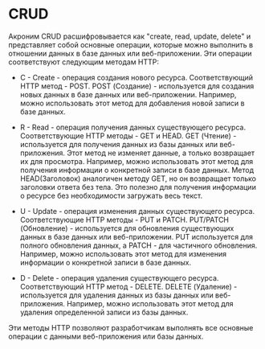 # CRUD 
Акроним CRUD расшифровывается как "create, read, update, delete" и представляет собой основные операции, которые можно выполнить в отношении данных в базе данных или веб-приложении. Эти операции соответствуют следующим методам HTTP:

- C - Create - операция создания нового ресурса. Соответствующий HTTP метод - POST. POST (Создание) - используется для создания новых данных в базе данных или веб-приложении. Например, можно использовать этот метод для добавления новой записи в базе данных. 

- R - Read - операция получения данных существующего ресурса. Соответствующие HTTP методы - GET и HEAD. GET (Чтение) - используется для получения данных из базы данных или веб-приложения. Этот метод не изменяет данные, а только возвращает их для просмотра. Например, можно использовать этот метод для получения информации о конкретной записи в базе данных.
Метод HEAD(Заголовок) аналогичен методу GET, но он возвращает только заголовки ответа без тела. Это полезно для получения информации о ресурсе без необходимости загружать весь текст.

- U - Update - операция изменения данных существующего ресурса. Соответствующие HTTP методы - PUT и PATCH. PUT/PATCH (Обновление) - используется для обновления существующих данных в базе данных или веб-приложении. PUT используется для полного обновления данных, а PATCH - для частичного обновления. Например, можно использовать этот метод для изменения информации о конкретной записи в базе данных.

- D - Delete - операция удаления существующего ресурса. Соответствующий HTTP метод - DELETE. DELETE (Удаление) - используется для удаления данных из базы данных или веб-приложения. Например, можно использовать этот метод для удаления определенной записи из базы данных.

Эти методы HTTP позволяют разработчикам выполнять все основные операции с данными веб-приложения или базы данных.